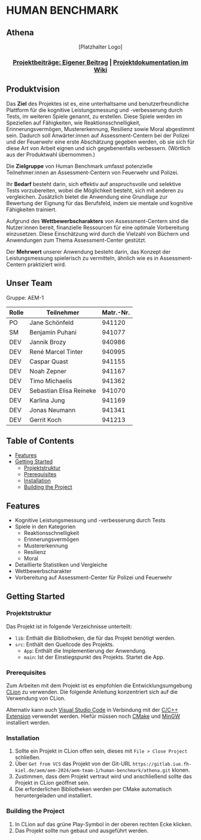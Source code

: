 # HUMAN BENCHMARK

## Athena

<div align="center">

[Platzhalter Logo]

### [Projektbeiträge: Eigener Beitrag](https://gitlab.iue.fh-kiel.de/aem/aem-2024/aem-team-1/human-benchmark/aem_projekt_beitraege/-/tree/main/Projektbeitrag?ref_type=heads) | [Projektdokumentation im Wiki](https://gitlab.iue.fh-kiel.de/aem/aem-2024/aem-team-1/human-benchmark/athena/-/wikis/home)
</div>

## Produktvision
Das **Ziel** des Projektes ist es, eine unterhaltsame und benutzerfreundliche Plattform für die kognitive Leistungsmessung und -verbesserung durch Tests, im weiteren Spiele genannt, zu erstellen. Diese Spiele werden im Speziellen auf Fähigkeiten, wie Reaktionsschnelligkeit, Erinnerungsvermögen, Mustererkennung, Resilienz sowie Moral abgestimmt sein. Dadurch soll Anwärter:innen auf Assessment-Centern bei der Polizei und der Feuerwehr eine erste Abschätzung gegeben werden, ob sie sich für diese Art von Arbeit eignen und sich gegebenenfalls verbessern. (Wörtlich aus der Produktwahl übernommen.)

Die **Zielgruppe** von Human Benchmark umfasst potenzielle Teilnehmer:innen an Assessment-Centern von Feuerwehr und Polizei.

Ihr **Bedarf** besteht darin, sich effektiv auf anspruchsvolle und selektive Tests vorzubereiten, wobei die Möglichkeit besteht, sich mit anderen zu vergleichen. Zusätzlich bietet die Anwendung eine Grundlage zur Bewertung der Eignung für das Berufsfeld, indem sie mentale und kognitive Fähigkeiten trainiert.

Aufgrund des **Wettbewerbscharakters** von Assessment-Centern sind die Nutzer:innen bereit, finanzielle Ressourcen für eine optimale Vorbereitung einzusetzen. Diese Einschätzung wird durch die Vielzahl von Büchern und Anwendungen zum Thema Assessment-Center gestützt.

Der **Mehrwert** unserer Anwendung besteht darin, das Konzept der Leistungsmessung spielerisch zu vermitteln, ähnlich wie es in Assessment-Centern praktiziert wird.

## Unser Team
Gruppe: AEM-1
 
| Rolle | Teilnehmer              | Matr.-Nr. |
| ----- |-------------------------|-----------|
| PO | Jane Schönfeld          | 941120    |
| SM | Benjamin Puhani         | 941077    |
| DEV | Jannik Brozy            | 940986    |
| DEV | René Marcel Tinter      | 940995    |
| DEV | Caspar Quast            | 941155    |
| DEV | Noah Zepner             | 941167    |
| DEV | Timo Michaelis          | 941362    |
| DEV | Sebastian Elisa Reineke | 941070    |
| DEV | Karlina Jung            | 941169    |
| DEV | Jonas Neumann           | 941341    |
| DEV | Gerrit Koch             | 941213    |


## Table of Contents

- [Features](#features)
- [Getting Started](#getting-started)
  - [Projektstruktur](#projektstruktur)
  - [Prerequisites](#prerequisites)
  - [Installation](#installation)
  - [Building the Project](#building-the-project)

## Features

- Kognitive Leistungsmessung und -verbesserung durch Tests
- Spiele in den Kategorien 
  - Reaktionsschnelligkeit
  - Erinnerungsvermögen
  - Mustererkennung
  - Resilienz
  - Moral
- Detaillierte Statistiken und Vergleiche
- Wettbewerbscharakter
- Vorbereitung auf Assessment-Center für Polizei und Feuerwehr

## Getting Started

### Projektstruktur

Das Projekt ist in folgende Verzeichnisse unterteilt:
- `lib`: Enthält die Bibliotheken, die für das Projekt benötigt werden.
- `src`: Enthält den Quellcode des Projekts.
  - `App`: Enthält die Implementierung der Anwendung.
  - `main`: Ist der Einstiegspunkt des Projekts. Startet die App.

### Prerequisites

Zum Arbeiten mit dem Projekt ist es empfohlen die Entwicklungsumgebung [CLion](https://www.jetbrains.com/de-de/clion/) zu verwenden. Die folgende Anleitung konzentriert sich auf die Verwendung von CLion.

Alternativ kann auch [Visual Studio Code](https://code.visualstudio.com/) in Verbindung mit der [C/C++ Extension](https://marketplace.visualstudio.com/items?itemName=ms-vscode.cpptools) verwendet werden. Hiefür müssen noch [CMake](https://cmake.org/) und [MinGW](https://sourceforge.net/projects/mingw-w64/) installiert werden.

### Installation

1. Sollte ein Projekt in CLion offen sein, dieses mit `File > Close Project` schließen.
2. Über `Get from VCS` das Projekt von der Git-URL `https://gitlab.iue.fh-kiel.de/aem/aem-2024/aem-team-1/human-benchmark/athena.git` klonen.
3. Zustimmen, dass dem Projekt vertraut wird und anschließend sollte das Projekt in CLion geöffnet sein.
4. Die erforderlichen Bibliotheken werden per CMake automatisch heruntergeladen und installiert.

### Building the Project

1. In CLion auf das grüne Play-Symbol in der oberen rechten Ecke klicken.
2. Das Projekt sollte nun gebaut und ausgeführt werden.